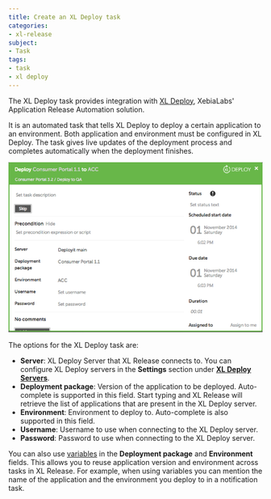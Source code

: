 ```yaml
---
title: Create an XL Deploy task
categories:
- xl-release
subject:
- Task
tags:
- task
- xl deploy
---
```


The XL Deploy task provides integration with [XL Deploy](/xl-deploy), XebiaLabs' Application Release Automation solution.

It is an automated task that tells XL Deploy to deploy a certain application to an environment. Both application and environment must be configured in XL Deploy. The task gives live updates of the deployment process and completes automatically when the deployment finishes.

![XL Deploy Task Details](../images/deployit-task-details.png)

The options for the XL Deploy task are:

* **Server**: XL Deploy Server that XL Release connects to. You can configure XL Deploy servers in the **Settings** section under **[XL Deploy Servers](/xl-release/how-to/configure-xl-deploy-servers-in-xl-release.html)**.
* **Deployment package**: Version of the application to be deployed. Auto-complete is supported in this field. Start typing and XL Release will retrieve the list of applications that are present in the XL Deploy server.
* **Environment**: Environment to deploy to. Auto-complete is also supported in this field.
* **Username**: Username to use when connecting to the XL Deploy server.
* **Password**: Password to use when connecting to the XL Deploy server.

You can also use [variables](/xl-release/concept/variables-in-xl-release.html) in the **Deployment package** and **Environment** fields. This allows you to reuse application version and environment across tasks in XL Release. For example, when using variables you can mention the name of the application and the environment you deploy to in a notification task.
